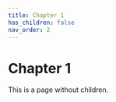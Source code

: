 ```yaml
---
title: Chapter 1
has_children: false
nav_order: 2
---
```


# Chapter 1
This is a page without children.
